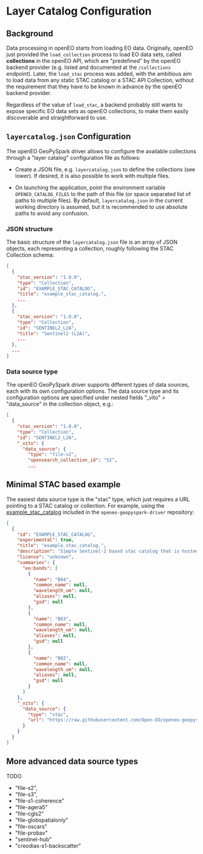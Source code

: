 # Layer Catalog Configuration


## Background

Data processing in openEO starts from loading EO data.
Originally, openEO just provided the `load_collection` process to load EO data sets,
called **collections** in the openEO API,
which are "predefined" by the openEO backend provider
(e.g. listed and documented at the `/collections` endpoint).
Later, the `load_stac` process was added, with the ambitious aim to load data
from any static STAC catalog or a STAC API Collection,
without the requirement that they have to be known in advance by the openEO backend provider.

Regardless of the value of `load_stac`, a backend probably still wants to expose
specific EO data sets as openEO collections,
to make them easily discoverable and straightforward to use.

## `layercatalog.json` Configuration

The openEO GeoPySpark driver allows to configure the available collections through
a "layer catalog" configuration file as follows:

- Create a JSON file, e.g. `layercatalog.json` to define the collections (see lower).
  If desired, it is also possible to work with multiple files.

- On launching the application,
  point the environment variable `OPENEO_CATALOG_FILES` to the path of this file
  (or space separated list of paths to multiple files).
  By default, `layercatalog.json` in the current working directory is assumed,
  but it is recommended to use absolute paths to avoid any confusion.

### JSON structure

The basic structure of the `layercatalog.json` file is an array of
JSON objects, each representing a collection,
roughly following the STAC Collection schema:

```json
[
  {
    "stac_version": "1.0.0",
    "type": "Collection",
    "id": "EXAMPLE_STAC_CATALOG",
    "title": "example_stac_catalog.",
    ...
  },
  {
    "stac_version": "1.0.0",
    "type": "Collection",
    "id": "SENTINEL2_L2A",
    "title": "Sentinel2 (L2A)",
    ...
  },
  ...
]
```

### Data source type

The openEO GeoPySpark driver supports different types of data sources,
each with its own configuration options.
The data source type and its configuration options are specified under
nested fields "_vito" > "data_source" in the collection object, e.g.:

```json
[
  {
    "stac_version": "1.0.0",
    "type": "Collection",
    "id": "SENTINEL2_L2A",
    "_vito": {
      "data_source": {
        "type": "file-s2",
        "opensearch_collection_id": "S2",
        ...
```


## Minimal STAC based example

The easiest data source type is the "stac" type,
which just requires a URL pointing to a STAC catalog or collection.
For example, using the [example_stac_catalog](https://raw.githubusercontent.com/Open-EO/openeo-geopyspark-driver/refs/heads/master/docker/local_batch_job/example_stac_catalog/collection.json)
included in the `openeo-geopyspark-driver` repository:

```json
[
  {
    "id": "EXAMPLE_STAC_CATALOG",
    "experimental": true,
    "title": "example_stac_catalog.",
    "description": "Simple Sentinel-2 based stac catalog that is hosted on Github.",
    "license": "unknown",
    "summaries": {
      "eo:bands": [
        {
          "name": "B04",
          "common_name": null,
          "wavelength_um": null,
          "aliases": null,
          "gsd": null
        },
        {
          "name": "B03",
          "common_name": null,
          "wavelength_um": null,
          "aliases": null,
          "gsd": null
        },
        {
          "name": "B02",
          "common_name": null,
          "wavelength_um": null,
          "aliases": null,
          "gsd": null
        }
      ]
    },
    "_vito": {
      "data_source": {
        "type": "stac",
        "url": "https://raw.githubusercontent.com/Open-EO/openeo-geopyspark-driver/refs/heads/master/docker/local_batch_job/example_stac_catalog/collection.json"
      }
    }
  }
]
```



## More advanced data source types

TODO

- "file-s2",
- "file-s3",
- "file-s1-coherence"
- "file-agera5"
- "file-cgls2"
- "file-globspatialonly"
- "file-oscars"
- "file-probav"
- "sentinel-hub"
- "creodias-s1-backscatter"
